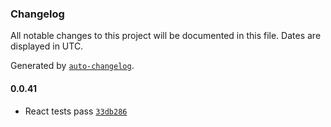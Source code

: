 ### Changelog

All notable changes to this project will be documented in this file. Dates are displayed in UTC.

Generated by [`auto-changelog`](https://github.com/CookPete/auto-changelog).

#### 0.0.41

- React tests pass [`33db286`](https://github.com/ryanmccartney/robinson/commit/33db28658fea042c12494188116cea4bf989ea36)
